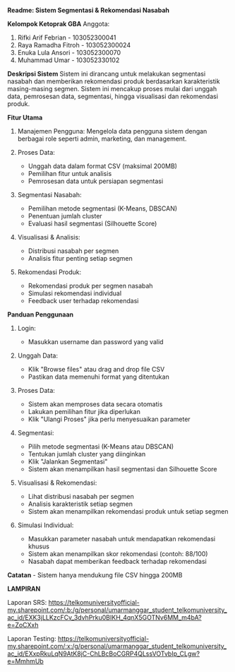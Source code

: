 **Readme: Sistem Segmentasi & Rekomendasi Nasabah**

**Kelompok Ketoprak GBA**
Anggota:
1. Rifki Arif Febrian - 103052300041
2. Raya Ramadha Fitroh - 103052300024
3. Enuka Lula Ansori - 103052300070
4. Muhammad Umar - 103052330102

**Deskripsi Sistem**
Sistem ini dirancang untuk melakukan segmentasi nasabah dan memberikan rekomendasi produk berdasarkan karakteristik masing-masing segmen. Sistem ini mencakup proses mulai dari unggah data, pemrosesan data, segmentasi, hingga visualisasi dan rekomendasi produk.

**Fitur Utama**
1. Manajemen Pengguna: Mengelola data pengguna sistem dengan berbagai role seperti admin, marketing, dan management.

2. Proses Data:
      - Unggah data dalam format CSV (maksimal 200MB)
      - Pemilihan fitur untuk analisis
      - Pemrosesan data untuk persiapan segmentasi

3. Segmentasi Nasabah:
      - Pemilihan metode segmentasi (K-Means, DBSCAN)
      - Penentuan jumlah cluster
      - Evaluasi hasil segmentasi (Silhouette Score)
4. Visualisasi & Analisis:
      - Distribusi nasabah per segmen
      - Analisis fitur penting setiap segmen
5. Rekomendasi Produk:
      - Rekomendasi produk per segmen nasabah
      - Simulasi rekomendasi individual
      - Feedback user terhadap rekomendasi
  
**Panduan Penggunaan**
1. Login:
      - Masukkan username dan password yang valid

2. Unggah Data:
      - Klik "Browse files" atau drag and drop file CSV
      - Pastikan data memenuhi format yang ditentukan

3. Proses Data:
      - Sistem akan memproses data secara otomatis
      - Lakukan pemilihan fitur jika diperlukan
      - Klik "Ulangi Proses" jika perlu menyesuaikan parameter

4. Segmentasi:
      - Pilih metode segmentasi (K-Means atau DBSCAN)
      - Tentukan jumlah cluster yang diinginkan
      - Klik "Jalankan Segmentasi"
      - Sistem akan menampilkan hasil segmentasi dan Silhouette Score

5. Visualisasi & Rekomendasi:
      - Lihat distribusi nasabah per segmen
      - Analisis karakteristik setiap segmen
      - Sistem akan menampilkan rekomendasi produk untuk setiap segmen

6. Simulasi Individual:
      - Masukkan parameter nasabah untuk mendapatkan rekomendasi khusus
      - Sistem akan menampilkan skor rekomendasi (contoh: 88/100)
      - Nasabah dapat memberikan feedback terhadap rekomendasi
  
**Catatan**
      - Sistem hanya mendukung file CSV hingga 200MB


**LAMPIRAN**

Laporan SRS: https://telkomuniversityofficial-my.sharepoint.com/:b:/g/personal/umarmanggar_student_telkomuniversity_ac_id/EXK3jLLKzcFCv_3dvhPrku0BIKH_4qnX5GOTNv6MM_m4bA?e=ZoCXxh

Laporan Testing: https://telkomuniversityofficial-my.sharepoint.com/:x:/g/personal/umarmanggar_student_telkomuniversity_ac_id/EXxpRkuLqN9AtK8jC-ChLBcBoCGRP4QLssVOTvbIp_CLgw?e=MmhmUb
